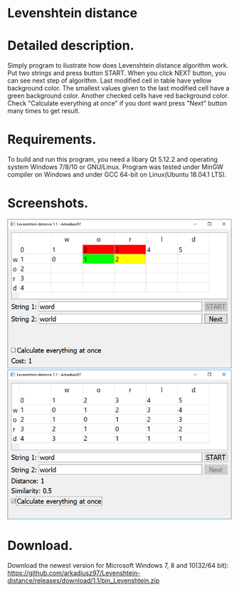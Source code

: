 # Levenshtein distance
# Detailed description.
Simply program to ilustrate how does Levenshtein distance algorithm work. Put two strings and press button START. When you click NEXT button, you can see next step of algorithm. Last modified cell in table have yellow background color. The smallest values given to the last modified cell have a green background color. Another checked cells have red background color. Check "Calculate everything at once" if you dont want press "Next" button many times to get result.
# Requirements.
To build and run this program, you need a libary Qt 5.12.2 and operating system Windows 7/8/10 or GNU/Linux. Program was tested under MinGW compiler on Windows and under GCC 64-bit on Linux(Ubuntu 18.04.1 LTS).
# Screenshots.
![Window1](https://raw.githubusercontent.com/arkadiusz97/Levenshtein-distance/master/screenshots/1.png)
![Window2](https://raw.githubusercontent.com/arkadiusz97/Levenshtein-distance/master/screenshots/2.png)
# Download.
Download the newest version for Microsoft Windows 7, 8 and 10(32/64 bit): https://github.com/arkadiusz97/Levenshtein-distance/releases/download/1.1/bin_Levenshtein.zip
